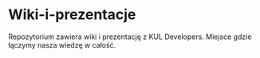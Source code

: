 # Wiki-i-prezentacje
Repozytorium zawiera wiki i prezentację z KUL Developers. Miejsce gdzie łączymy nasza wiedzę w całość.
